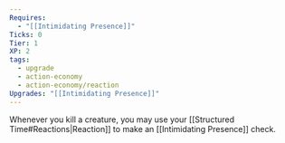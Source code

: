 ```yaml
---
Requires:
  - "[[Intimidating Presence]]"
Ticks: 0
Tier: 1
XP: 2
tags:
  - upgrade
  - action-economy
  - action-economy/reaction
Upgrades: "[[Intimidating Presence]]"
---
```

Whenever you kill a creature, you may use your [[Structured Time#Reactions|Reaction]] to make an [[Intimidating Presence]] check.